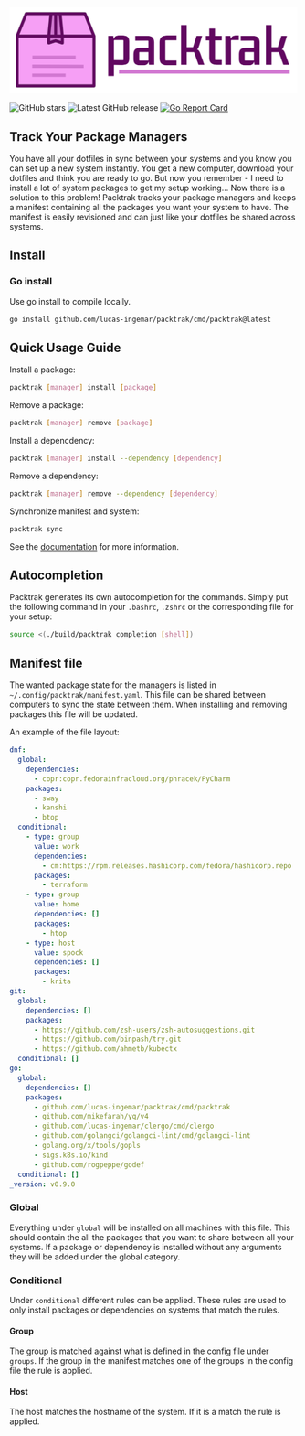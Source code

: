 <p align="center">
    <picture>
      <img alt="packtrak" title="packtrak" src="docs/assets/img/logowtext.png">
    </picture>
</p>

![GitHub stars](https://img.shields.io/github/stars/lucas-ingemar/packtrak.svg?label=github%20stars)
![Latest GitHub release](https://img.shields.io/github/release/lucas-ingemar/packtrak.svg)
[![Go Report Card](https://goreportcard.com/badge/github.com/lucas-ingemar/packtrak)](https://goreportcard.com/report/github.com/lucas-ingemar/packtrak)

## Track Your Package Managers
You have all your dotfiles in sync between your systems and you know you can set up a new system instantly. You get a new computer, download your dotfiles and think you are ready to go. But now you remember - I need to install a lot of system packages to get my setup working...
Now there is a solution to this problem! Packtrak tracks your package managers and keeps a manifest containing all the packages you want your system to have. 
The manifest is easily revisioned and can just like your dotfiles be shared across systems.

## Install

### Go install
Use go install to compile locally. 

``` bash
go install github.com/lucas-ingemar/packtrak/cmd/packtrak@latest
```

## Quick Usage Guide

Install a package:
``` bash
packtrak [manager] install [package]
```

Remove a package:
``` bash
packtrak [manager] remove [package]
```

Install a depencdency:
``` bash
packtrak [manager] install --dependency [dependency]
```

Remove a dependency:
``` bash
packtrak [manager] remove --dependency [dependency]
```

Synchronize manifest and system: 
``` bash
packtrak sync 
```

See the [documentation](docs/cmd/packtrak.md) for more information.


## Autocompletion
Packtrak generates its own autocompletion for the commands. Simply put the following command in your `.bashrc`, `.zshrc` or the corresponding file for your setup:

``` bash
source <(./build/packtrak completion [shell])
```

## Manifest file
The wanted package state for the managers is listed in `~/.config/packtrak/manifest.yaml`. This file can be shared between computers to sync the state between them. When installing and removing packages this file will be updated.

An example of the file layout:

``` yaml
dnf:
  global:
    dependencies:
      - copr:copr.fedorainfracloud.org/phracek/PyCharm
    packages:
      - sway
      - kanshi
      - btop
  conditional:
    - type: group
      value: work
      dependencies: 
        - cm:https://rpm.releases.hashicorp.com/fedora/hashicorp.repo
      packages: 
        - terraform
    - type: group
      value: home
      dependencies: []
      packages:
        - htop
    - type: host
      value: spock
      dependencies: []
      packages: 
        - krita
git:
  global:
    dependencies: []
    packages:
      - https://github.com/zsh-users/zsh-autosuggestions.git
      - https://github.com/binpash/try.git
      - https://github.com/ahmetb/kubectx
  conditional: []
go:
  global:
    dependencies: []
    packages:
      - github.com/lucas-ingemar/packtrak/cmd/packtrak
      - github.com/mikefarah/yq/v4
      - github.com/lucas-ingemar/clergo/cmd/clergo
      - github.com/golangci/golangci-lint/cmd/golangci-lint
      - golang.org/x/tools/gopls
      - sigs.k8s.io/kind
      - github.com/rogpeppe/godef
  conditional: []
_version: v0.9.0

```
### Global
Everything under `global` will be installed on all machines with this file. This should contain the all the packages that you want to share between all your systems. 
If a package or dependency is installed without any arguments they will be added under the global category.

### Conditional
Under `conditional` different rules can be applied. These rules are used to only install packages or dependencies on systems that match the rules.

#### Group
The group is matched against what is defined in the config file under `groups`. If the group in the manifest matches one of the groups in the config file the rule is applied.

#### Host
The host matches the hostname of the system. If it is a match the rule is applied.

